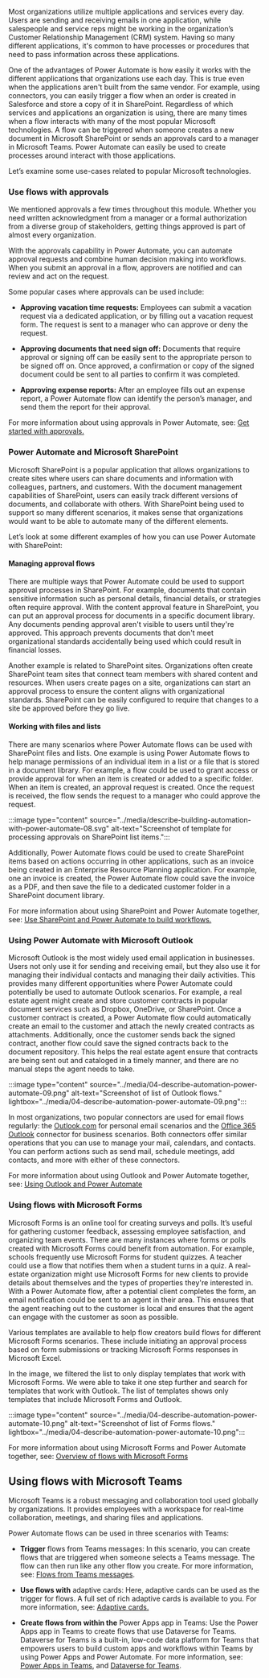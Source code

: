 
Most organizations utilize multiple applications and services every day. Users are sending and receiving emails in one application, while salespeople and service reps might be working in the organization’s Customer Relationship Management (CRM) system. Having so many different applications, it's common to have processes or procedures that need to pass information across these applications. 

One of the advantages of Power Automate is how easily it works with the different applications that organizations use each day. This is true even when the applications aren't built from the same vendor. For example, using connectors, you can easily trigger a flow when an order is created in Salesforce and store a copy of it in SharePoint. Regardless of which services and applications an organization is using, there are many times when a flow interacts with many of the most popular Microsoft technologies. A flow can be triggered when someone creates a new document in Microsoft SharePoint or sends an approvals card to a manager in Microsoft Teams. Power Automate can easily be used to create processes around interact with those applications. 

Let’s examine some use-cases related to popular Microsoft technologies. 

### Use flows with approvals

We mentioned approvals a few times throughout this module. Whether you need written acknowledgment from a manager or a formal authorization from a diverse group of stakeholders, getting things approved is part of almost every organization.

With the approvals capability in Power Automate, you can automate approval requests and combine human decision making into workflows. When you submit an approval in a flow, approvers are notified and can review and act on the request.

Some popular cases where approvals can be used include:

- **Approving vacation time requests:** Employees can submit a vacation request via a dedicated application, or by filling out a vacation request form. The request is sent to a manager who can approve or deny the request. 

- **Approving documents that need sign off:** Documents that require approval or signing off can be easily sent to the appropriate person to be signed off on. Once approved, a confirmation or copy of the signed document could be sent to all parties to confirm it was completed. 

- **Approving expense reports:** After an employee fills out an expense report, a Power Automate flow can identify the person’s manager, and send them the report for their approval. 

For more information about using approvals in Power Automate, see: [Get started with approvals.](/power-automate/get-started-approvals)
 
### Power Automate and Microsoft SharePoint

Microsoft SharePoint is a popular application that allows organizations to create sites where users can share documents and information with colleagues, partners, and customers. With the document management capabilities of SharePoint, users can easily track different versions of documents, and collaborate with others. With SharePoint being used to support so many different scenarios, it makes sense that organizations would want to be able to automate many of the different elements. 

Let’s look at some different examples of how you can use Power Automate with SharePoint:

#### Managing approval flows 

There are multiple ways that Power Automate could be used to support approval processes in SharePoint. For example, documents that contain sensitive information such as personal details, financial details, or strategies often require approval. With the content approval feature in SharePoint, you can put an approval process for documents in a specific document library. Any documents pending approval aren't visible to users until they're approved. This approach prevents documents that don't meet organizational standards accidentally being used which could result in financial losses. 

Another example is related to SharePoint sites. Organizations often create SharePoint team sites that connect team members with shared content and resources. When users create pages on a site, organizations can start an approval process to ensure the content aligns with organizational standards. SharePoint can be easily configured to require that changes to a site be approved before they go live. 

#### Working with files and lists

There are many scenarios where Power Automate flows can be used with SharePoint files and lists. One example is using Power Automate flows to help manage permissions of an individual item in a list or a file that is stored in a document library. For example, a flow could be used to grant access or provide approval for when an item is created or added to a specific folder. When an item is created, an approval request is created. Once the request is received, the flow sends the request to a manager who could approve the request. 

:::image type="content" source="../media/describe-building-automation-with-power-automate-08.svg" alt-text="Screenshot of template for processing approvals on SharePoint list items.":::

Additionally, Power Automate flows could be used to create SharePoint items based on actions occurring in other applications, such as an invoice being created in an Enterprise Resource Planning application. For example, one an invoice is created, the Power Automate flow could save the invoice as a PDF, and then save the file to a dedicated customer folder in a SharePoint document library. 

For more information about using SharePoint and Power Automate together, see: [Use SharePoint and Power Automate to build workflows.](/power-automate/sharepoint-overview) 
 
### Using Power Automate with Microsoft Outlook

Microsoft Outlook is the most widely used email application in businesses. Users not only use it for sending and receiving email, but they also use it for managing their individual contacts and managing their daily activities. This provides many different opportunities where Power Automate could potentially be used to automate Outlook scenarios. For example, a real estate agent might create and store customer contracts in popular document services such as Dropbox, OneDrive, or SharePoint. Once a customer contract is created, a Power Automate flow could automatically create an email to the customer and attach the newly created contracts as attachments. Additionally, once the customer sends back the signed contract, another flow could save the signed contracts back to the document repository. This helps the real estate agent ensure that contracts are being sent out and cataloged in a timely manner, and there are no manual steps the agent needs to take. 

:::image type="content" source="../media/04-describe-automation-power-automate-09.png" alt-text="Screenshot of list of Outlook flows." lightbox="../media/04-describe-automation-power-automate-09.png":::


In most organizations, two popular connectors are used for email flows regularly: the [Outlook.com](/connectors/outlook/) for personal email scenarios and the [Office 365 Outlook](/connectors/office365/) connector for business scenarios. Both connectors offer similar operations that you can use to manage your mail, calendars, and contacts. You can perform actions such as send mail, schedule meetings, add contacts, and more with either of these connectors.

For more information about using Outlook and Power Automate together, see: [Using Outlook and Power Automate](/power-automate/email-overview)

### Using flows with Microsoft Forms

Microsoft Forms is an online tool for creating surveys and polls. It’s useful for gathering customer feedback, assessing employee satisfaction, and organizing team events. There are many instances where forms or polls created with Microsoft Forms could benefit from automation. For example, schools frequently use Microsoft Forms for student quizzes. A teacher could use a flow that notifies them when a student turns in a quiz. A real-estate organization might use Microsoft Forms for new clients to provide details about themselves and the types of properties they're interested in. With a Power Automate flow, after a potential client completes the form, an email notification could be sent to an agent in their area. This ensures that the agent reaching out to the customer is local and ensures that the agent can engage with the customer as soon as possible. 

Various templates are available to help flow creators build flows for different Microsoft Forms scenarios. These include initiating an approval process based on form submissions or tracking Microsoft Forms responses in Microsoft Excel.

In the image, we filtered the list to only display templates that work with Microsoft Forms. We were able to take it one step further and search for templates that work with Outlook. The list of templates shows only templates that include Microsoft Forms and Outlook. 

:::image type="content" source="../media/04-describe-automation-power-automate-10.png" alt-text="Screenshot of list of Forms flows." lightbox="../media/04-describe-automation-power-automate-10.png":::


For more information about using Microsoft Forms and Power Automate together, see: [Overview of flows with Microsoft Forms](/power-automate/forms/overview)


## Using flows with Microsoft Teams

Microsoft Teams is a robust messaging and collaboration tool used globally by organizations. It provides employees with a workspace for real-time collaboration, meetings, and sharing files and applications.

Power Automate flows can be used in three scenarios with Teams:

- **Trigger** flows from Teams messages: In this scenario, you can create flows that are triggered when someone selects a Teams message. The flow can then run like any other flow you create. For more information, see: [Flows from Teams messages](/power-automate/trigger-flow-teams-message).

- **Use flows with** adaptive cards: Here, adaptive cards can be used as the trigger for flows. A full set of rich adaptive cards is available to you. For more information, see: [Adaptive cards.](/power-automate/create-adaptive-cards)

- **Create flows from within the** Power Apps app in Teams: Use the Power Apps app in Teams to create flows that use Dataverse for Teams. Dataverse for Teams is a built-in, low-code data platform for Teams that empowers users to build custom apps and workflows within Teams by using Power Apps and Power Automate. For more information, see: [Power Apps in Teams](/power-automate/teams/create-flows-power-apps-app), and [Dataverse for Teams](/power-apps/teams/overview-data-platform).